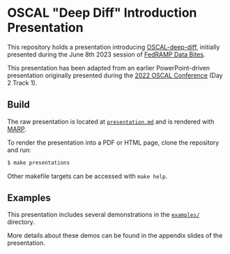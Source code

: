 # OSCAL "Deep Diff" Introduction Presentation

This repository holds a presentation introducing [OSCAL-deep-diff](https://github.com/usnistgov/oscal-deep-diff), initially presented during the June 8th 2023 session of [FedRAMP Data Bites](https://www.fedramp.gov/blog/2022-08-18-fedramp-launches-oscal-developer-data-bites-series/).

This presentation has been adapted from an earlier PowerPoint-driven presentation originally presented during the [2022 OSCAL Conference](https://csrc.nist.gov/Events/2022/3rd-oscal-workshop) (Day 2 Track 1).

## Build

The raw presentation is located at [`presentation.md`](./presentation.md) and is rendered with [MARP](https://marpit.marp.app/).

To render the presentation into a PDF or HTML page, clone the repository and run:

```sh
$ make presentations
```

Other makefile targets can be accessed with `make help`.

## Examples

This presentation includes several demonstrations in the [`examples/`](./examples/) directory.

More details about these demos can be found in the appendix slides of the presentation.
